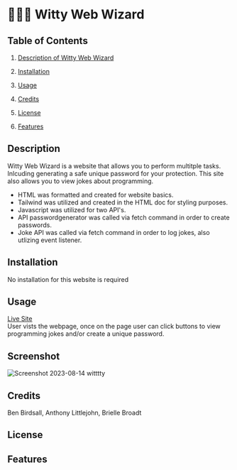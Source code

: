 # 🧙🏿‍♂️ Witty Web Wizard

## Table of Contents

1. [Description of Witty Web Wizard](#description)

2. [Installation](#installation)

3. [Usage](#usage)

4. [Credits](#credits)

5. [License](#license)

6. [Features](#features)

## Description
Witty Web Wizard is a website that allows you to perform multitple tasks. Inlcuding generating a safe unique password for your protection. This site also allows you to view jokes about programming.

* HTML was formatted and created for website basics.
* Tailwind was utilized and created in the HTML doc for styling purposes.
* Javascript was utilized for two API's. 
* API passwordgenerator was called via fetch command in order to create passwords.
* Joke API was called via fetch  command in order to log jokes, also utlizing event listener. 

## Installation
No installation for this website is required

## Usage
[Live Site](https://briellebroadt.github.io/Witty-Web-Wizard)<br>
User vists the webpage, once on the page user can click buttons to view programming jokes and/or create a unique password.

## Screenshot
![Screenshot 2023-08-14 witttty](https://github.com/BrielleBroadt/Witty-Web-Wizard/assets/135186013/a6c499d1-654f-47e6-8ae2-746f42d5d812)


## Credits
Ben Birdsall, Anthony Littlejohn, Brielle Broadt

## License 

## Features
